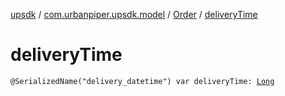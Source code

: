 [upsdk](../../index.md) / [com.urbanpiper.upsdk.model](../index.md) / [Order](index.md) / [deliveryTime](./delivery-time.md)

# deliveryTime

`@SerializedName("delivery_datetime") var deliveryTime: `[`Long`](https://kotlinlang.org/api/latest/jvm/stdlib/kotlin/-long/index.html)